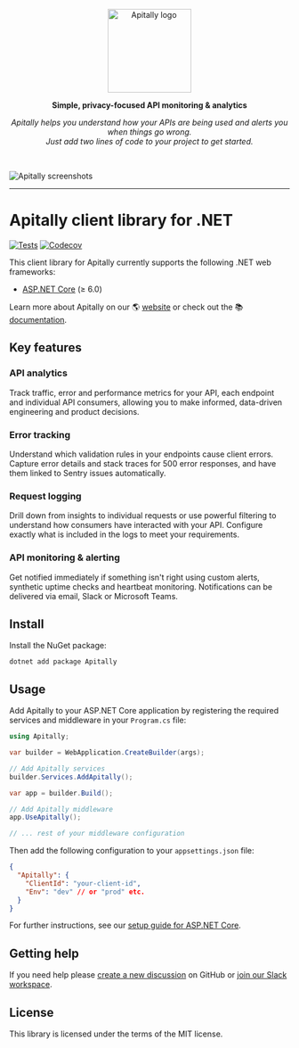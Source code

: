 <p align="center">
  <a href="https://apitally.io" target="_blank">
    <picture>
      <source media="(prefers-color-scheme: dark)" srcset="https://assets.apitally.io/logos/logo-vertical-dark.png">
      <source media="(prefers-color-scheme: light)" srcset="https://assets.apitally.io/logos/logo-vertical-light.png">
      <img alt="Apitally logo" src="https://assets.apitally.io/logos/logo-vertical-light.png" width="150">
    </picture>
  </a>
</p>

<p align="center"><b>Simple, privacy-focused API monitoring & analytics</b></p>

<p align="center"><i>Apitally helps you understand how your APIs are being used and alerts you when things go wrong.<br>Just add two lines of code to your project to get started.</i></p>
<br>

![Apitally screenshots](https://assets.apitally.io/screenshots/overview.png)

---

# Apitally client library for .NET

[![Tests](https://github.com/apitally/apitally-dotnet/actions/workflows/tests.yaml/badge.svg?event=push)](https://github.com/apitally/apitally-dotnet/actions)
[![Codecov](https://codecov.io/gh/apitally/apitally-dotnet/graph/badge.svg?token=NJzC7yKV6V)](https://codecov.io/gh/apitally/apitally-dotnet)

This client library for Apitally currently supports the following .NET web
frameworks:

- [ASP.NET Core](https://docs.apitally.io/frameworks/aspnet-core) (≥ 6.0)

Learn more about Apitally on our 🌎 [website](https://apitally.io) or check out
the 📚 [documentation](https://docs.apitally.io).

## Key features

### API analytics

Track traffic, error and performance metrics for your API, each endpoint and
individual API consumers, allowing you to make informed, data-driven engineering
and product decisions.

### Error tracking

Understand which validation rules in your endpoints cause client errors. Capture
error details and stack traces for 500 error responses, and have them linked to
Sentry issues automatically.

### Request logging

Drill down from insights to individual requests or use powerful filtering to
understand how consumers have interacted with your API. Configure exactly what
is included in the logs to meet your requirements.

### API monitoring & alerting

Get notified immediately if something isn't right using custom alerts, synthetic
uptime checks and heartbeat monitoring. Notifications can be delivered via
email, Slack or Microsoft Teams.

## Install

Install the NuGet package:

```shell
dotnet add package Apitally
```

## Usage

Add Apitally to your ASP.NET Core application by registering the required
services and middleware in your `Program.cs` file:

```csharp
using Apitally;

var builder = WebApplication.CreateBuilder(args);

// Add Apitally services
builder.Services.AddApitally();

var app = builder.Build();

// Add Apitally middleware
app.UseApitally();

// ... rest of your middleware configuration
```

Then add the following configuration to your `appsettings.json` file:

```json
{
  "Apitally": {
    "ClientId": "your-client-id",
    "Env": "dev" // or "prod" etc.
  }
}
```

For further instructions, see our
[setup guide for ASP.NET Core](https://docs.apitally.io/frameworks/aspnet-core).

## Getting help

If you need help please
[create a new discussion](https://github.com/orgs/apitally/discussions/categories/q-a)
on GitHub or
[join our Slack workspace](https://join.slack.com/t/apitally-community/shared_invite/zt-2b3xxqhdu-9RMq2HyZbR79wtzNLoGHrg).

## License

This library is licensed under the terms of the MIT license.
